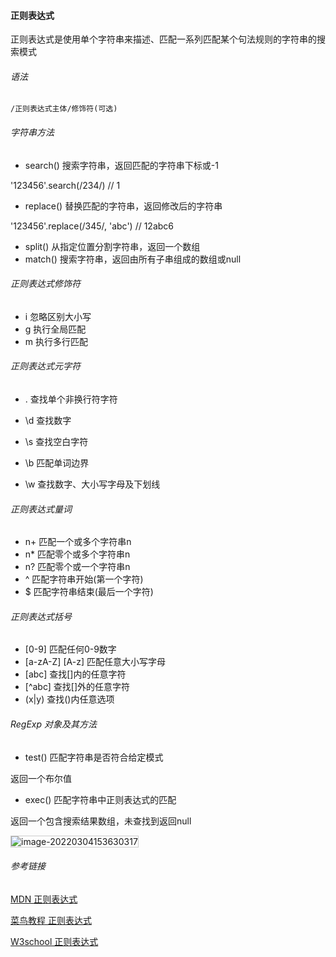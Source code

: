 #### 正则表达式

正则表达式是使用单个字符串来描述、匹配一系列匹配某个句法规则的字符串的搜索模式

###### 语法

`/正则表达式主体/修饰符(可选)`



###### 字符串方法

*   search()    搜索字符串，返回匹配的字符串下标或-1

'123456'.search(/234/)   // 1

*   replace()    替换匹配的字符串，返回修改后的字符串

'123456'.replace(/345/, 'abc')   // 12abc6

*   split()    从指定位置分割字符串，返回一个数组
*   match()  搜索字符串，返回由所有子串组成的数组或null



###### 正则表达式修饰符

*   i    忽略区别大小写
*   g    执行全局匹配
*   m    执行多行匹配



###### 正则表达式元字符

*   .    查找单个非换行符字符

*   \d    查找数字
*   \s     查找空白字符
*   \b    匹配单词边界
*   \w    查找数字、大小写字母及下划线



###### 正则表达式量词

*   n+   匹配一个或多个字符串n
*   n*    匹配零个或多个字符串n
*   n?    匹配零个或一个字符串n
*   ^     匹配字符串开始(第一个字符)
*   $     匹配字符串结束(最后一个字符)



###### 正则表达式括号

*   [0-9]     匹配任何0-9数字
*   [a-zA-Z]  [A-z]    匹配任意大小写字母
*   [abc]    查找[]内的任意字符
*   [^abc]    查找[]外的任意字符
*   (x|y)    查找()内任意选项



###### RegExp 对象及其方法

*   test()    匹配字符串是否符合给定模式

返回一个布尔值

*   exec()    匹配字符串中正则表达式的匹配

返回一个包含搜索结果数组，未查找到返回null

<img src="C:\Users\CHENSY\AppData\Roaming\Typora\typora-user-images\image-20220304153630317.png" alt="image-20220304153630317" style="zoom:100%; border: 1px solid #ccc" />



###### 参考链接

[MDN 正则表达式](https://developer.mozilla.org/zh-CN/docs/Web/JavaScript/Guide/Regular_Expressions)

[菜鸟教程 正则表达式](https://www.runoob.com/js/js-regexp.html)

[W3school 正则表达式](https://www.w3school.com.cn/js/js_regexp.asp)

